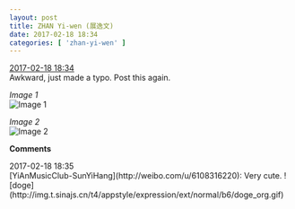 ```yaml
---
layout: post
title: ZHAN Yi-wen (展逸文)
date: 2017-02-18 18:34
categories: [ 'zhan-yi-wen' ]
---
```


<div class="weibo-info">
  <a href="http://weibo.com/6108090526/Ew7ZPpTn1">2017-02-18 18:34</a>
</div>
Awkward, just made a typo. Post this again.

<!-- more -->

*Image 1*  
![Image 1](https://wx4.sinaimg.cn/mw690/006FmVn8gy1fcuszbkid1j30qo1bf13o.jpg)

*Image 2*  
![Image 2](https://wx3.sinaimg.cn/mw690/006FmVn8gy1fcusza76zmj30qo1bfwrs.jpg)

**Comments**

<div class="weibo-info">2017-02-18 18:35</div>
[YiAnMusicClub-SunYiHang](http://weibo.com/u/6108316220): Very cute. ![doge](http://img.t.sinajs.cn/t4/appstyle/expression/ext/normal/b6/doge_org.gif)
